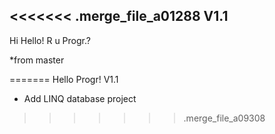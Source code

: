 <<<<<<< .merge_file_a01288
V1.1
----
Hi Hello! R u Progr.?

*from master

=======
Hello Progr! V1.1
- Add LINQ database project
>>>>>>> .merge_file_a09308
